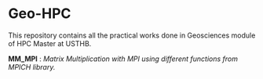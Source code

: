 # Geo-HPC

This repository contains all the practical works done in Geosciences module of HPC Master at USTHB.

**MM_MPI** : *Matrix Multiplication with MPI using different functions from MPICH library.*
